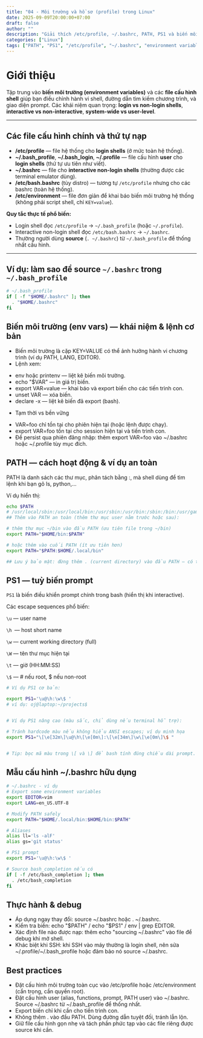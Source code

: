 ```yaml
---
title: "04 - Môi trường và hồ sơ (profile) trong Linux"
date: 2025-09-09T20:00:00+07:00
draft: false
author: ""
description: "Giải thích /etc/profile, ~/.bashrc, PATH, PS1 và biến môi trường — cách hoạt động, khác biệt và ví dụ thực tế"
categories: ["Linux"]
tags: ["PATH", "PS1", "/etc/profile", "~/.bashrc", "environment variables"]
---
```


# Giới thiệu
Tập trung vào **biến môi trường (environment variables)** và các **file cấu hình shell** giúp bạn điều chỉnh hành vi shell, đường dẫn tìm kiếm chương trình, và giao diện prompt. Các khái niệm quan trọng: **login vs non-login shells**, **interactive vs non-interactive**, **system-wide vs user-level**.

---

## Các file cấu hình chính và thứ tự nạp
- **/etc/profile** — file hệ thống cho **login shells** (ở mức toàn hệ thống).  
- **~/.bash_profile**, **~/.bash_login**, **~/.profile** — file cấu hình **user** cho **login shells** (thứ tự ưu tiên như viết).  
- **~/.bashrc** — file cho **interactive non-login shells** (thường được các terminal emulator dùng).  
- **/etc/bash.bashrc** (tùy distro) — tương tự `/etc/profile` nhưng cho các bashrc (toàn hệ thống).  
- **/etc/environment** — file đơn giản để khai báo biến môi trường hệ thống (không phải script shell, chỉ `KEY=value`).

**Quy tắc thực tế phổ biến:**  
- Login shell đọc `/etc/profile` → `~/.bash_profile` (hoặc `~/.profile`).  
- Interactive non-login shell đọc `/etc/bash.bashrc` → `~/.bashrc`.  
- Thường người dùng **source** (`. ~/.bashrc`) từ `~/.bash_profile` để thống nhất cấu hình.

---

## Ví dụ: làm sao để source `~/.bashrc` trong `~/.bash_profile`
```bash
# ~/.bash_profile
if [ -f "$HOME/.bashrc" ]; then
  . "$HOME/.bashrc"
fi
```

## Biến môi trường (env vars) — khái niệm & lệnh cơ bản
- Biến môi trường là cặp KEY=VALUE có thể ảnh hưởng hành vi chương trình (ví dụ PATH, LANG, EDITOR).
- Lệnh xem:
+ env hoặc printenv — liệt kê biến môi trường.
+ echo "$VAR" — in giá trị biến.
+ export VAR=value — khai báo và export biến cho các tiến trình con.
+ unset VAR — xóa biến.
+ declare -x — liệt kê biến đã export (bash).

- Tạm thời vs bền vững
+ VAR=foo chỉ tồn tại cho phiên hiện tại (hoặc lệnh được chạy).
+ export VAR=foo tồn tại cho session hiện tại và tiến trình con.
+ Để persist qua phiên đăng nhập: thêm export VAR=foo vào ~/.bashrc hoặc ~/.profile tùy mục đích.

## PATH — cách hoạt động & ví dụ an toàn

PATH là danh sách các thư mục, phân tách bằng :, mà shell dùng để tìm lệnh khi bạn gõ ls, python,...

Ví dụ hiển thị:
```bash
echo $PATH
# /usr/local/sbin:/usr/local/bin:/usr/sbin:/usr/bin:/sbin:/bin:/usr/games
## Thêm vào PATH an toàn (thêm thư mục user nằm trước hoặc sau):

# thêm thư mục ~/bin vào đầu PATH (ưu tiên file trong ~/bin)
export PATH="$HOME/bin:$PATH"

# hoặc thêm vào cuối PATH (ít ưu tiên hơn)
export PATH="$PATH:$HOME/.local/bin"

## Lưu ý bảo mật: đừng thêm . (current directory) vào đầu PATH — có thể dẫn tới chạy nhầm lệnh độc hại. Nếu cần, đặt . ở cuối và hiểu rủi ro.
```

## PS1 — tuỳ biến prompt

`PS1` là biến điều khiển prompt chính trong bash (hiển thị khi interactive).

Các escape sequences phổ biến:

`\u` — user name

`\h `— host short name

`\w` — current working directory (full)

`\W` — tên thư mục hiện tại

`\t` — giờ (HH:MM:SS)

`\$` — # nếu root, $ nếu non-root

```bash
# Ví dụ PS1 cơ bản:

export PS1='\u@\h:\w\$ '
# ví dụ: oj@laptop:~/projects$


# Ví dụ PS1 nâng cao (màu sắc, chỉ dùng nếu terminal hỗ trợ):

# Tránh hardcode màu nếu không hiểu ANSI escapes; ví dụ minh họa
export PS1="\[\e[32m\]\u@\h\[\e[0m\]:\[\e[34m\]\w\[\e[0m\]\$ "


# Tip: bọc mã màu trong \[ và \] để bash tính đúng chiều dài prompt.
```
## Mẫu cấu hình ~/.bashrc hữu dụng
```bash
# ~/.bashrc - ví dụ
# Export some environment variables
export EDITOR=vim
export LANG=en_US.UTF-8

# Modify PATH safely
export PATH="$HOME/.local/bin:$HOME/bin:$PATH"

# Aliases
alias ll='ls -alF'
alias gs='git status'

# PS1 prompt
export PS1='\u@\h:\w\$ '

# Source bash_completion nếu có
if [ -f /etc/bash_completion ]; then
  . /etc/bash_completion
fi
```
## Thực hành & debug
- Áp dụng ngay thay đổi: source ~/.bashrc hoặc . ~/.bashrc.
- Kiểm tra biến: echo "$PATH" / echo "$PS1" / env | grep EDITOR.
- Xác định file nào được nạp: thêm echo "sourcing ~/.bashrc" vào file để debug khi mở shell.
- Khác biệt khi SSH: khi SSH vào máy thường là login shell, nên sửa ~/.profile/~/.bash_profile hoặc đảm bảo nó source ~/.bashrc.

## Best practices 
- Đặt cấu hình môi trường toàn cục vào /etc/profile hoặc /etc/environment (cẩn trọng, cần quyền root).
- Đặt cấu hình user (alias, functions, prompt, PATH user) vào ~/.bashrc. Source ~/.bashrc từ ~/.bash_profile để thống nhất.
- Export biến chỉ khi cần cho tiến trình con.
- Không thêm . vào đầu PATH. Dùng đường dẫn tuyệt đối, tránh lẫn lộn.
- Giữ file cấu hình gọn nhẹ và tách phần phức tạp vào các file riêng được source khi cần.